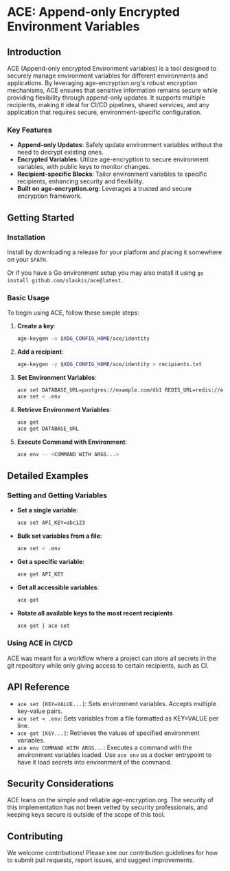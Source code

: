 # ACE: Append-only Encrypted Environment Variables

## Introduction

ACE (Append-only encrypted Environment variables) is a tool designed to securely manage environment variables for different environments and applications. By leveraging age-encryption.org's robust encryption mechanisms, ACE ensures that sensitive information remains secure while providing flexibility through append-only updates. It supports multiple recipients, making it ideal for CI/CD pipelines, shared services, and any application that requires secure, environment-specific configuration.

### Key Features

- **Append-only Updates**: Safely update environment variables without the need to decrypt existing ones.
- **Encrypted Variables**: Utilize age-encryption to secure environment variables, with public keys to monitor changes.
- **Recipient-specific Blocks**: Tailor environment variables to specific recipients, enhancing security and flexibility.
- **Built on age-encryption.org**: Leverages a trusted and secure encryption framework.

## Getting Started

### Installation

Install by downloading a release for your platform and placing it somewhere on your `$PATH`.

Or if you have a Go environment setup you may also install it using `go install github.com/slaskis/ace@latest`.

### Basic Usage

To begin using ACE, follow these simple steps:

1.  **Create a key**:

    ```bash
    age-keygen -o $XDG_CONFIG_HOME/ace/identity
    ```

2.  **Add a recipient**:

    ```bash
    age-keygen -y $XDG_CONFIG_HOME/ace/identity > recipients.txt
    ```

3.  **Set Environment Variables**:

    ```bash
    ace set DATABASE_URL=postgres://example.com/db1 REDIS_URL=redis://example.com/db2
    ace set < .env
    ```

4.  **Retrieve Environment Variables**:

    ```bash
    ace get
    ace get DATABASE_URL
    ```

5.  **Execute Command with Environment**:
    ```bash
    ace env -- <COMMAND WITH ARGS...>
    ```

## Detailed Examples

### Setting and Getting Variables

- **Set a single variable**:

  ```bash
  ace set API_KEY=abc123
  ```

- **Bulk set variables from a file**:

  ```bash
  ace set < .env
  ```

- **Get a specific variable**:

  ```bash
  ace get API_KEY
  ```

- **Get all accessible variables**:

  ```bash
  ace get
  ```

- **Rotate all available keys to the most recent recipients**
  ```bash
  ace get | ace set
  ```

### Using ACE in CI/CD

ACE was meant for a workflow where a project can store all secrets in the git repository while only giving access to certain recipients, such as CI.

## API Reference

- `ace set [KEY=VALUE...]`: Sets environment variables. Accepts multiple key-value pairs.
- `ace set < .env`: Sets variables from a file formatted as KEY=VALUE per line.
- `ace get [KEY...]`: Retrieves the values of specified environment variables.
- `ace env COMMAND WITH ARGS...`: Executes a command with the environment variables loaded. Use `ace env` as a docker entrypoint to have it load secrets into environment of the command.

## Security Considerations

ACE leans on the simple and reliable age-encryption.org. The security of this implementation has not been vetted by security professionals, and keeping keys secure is outside of the scope of this tool.

## Contributing

We welcome contributions! Please see our contribution guidelines for how to submit pull requests, report issues, and suggest improvements.
